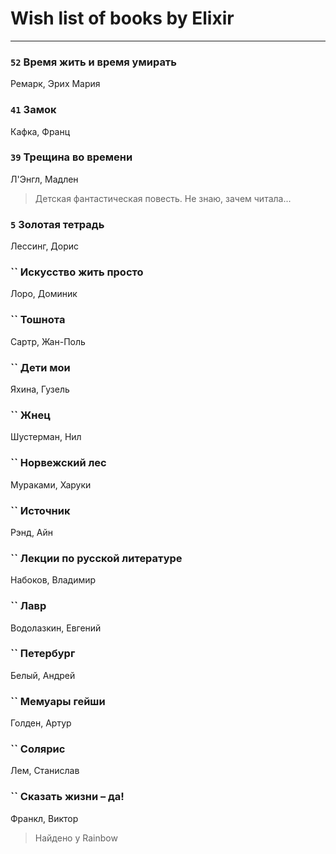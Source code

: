 # Wish list of books by Elixir
---

### `52` Время жить и время умирать
Ремарк, Эрих Мария

### `41` Замок
Кафка, Франц

### `39` Трещина во времени
Л'Энгл, Мадлен
> Детская фантастическая повесть. Не знаю, зачем читала...

### `5` Золотая тетрадь
Лессинг, Дорис

### `` Искусство жить просто
Лоро, Доминик

### `` Тошнота
Сартр, Жан-Поль

### `` Дети мои
Яхина, Гузель

### `` Жнец
Шустерман, Нил

### `` Норвежский лес
Мураками, Харуки

### `` Источник
Рэнд, Айн

### `` Лекции по русской литературе
Набоков, Владимир

### `` Лавр
Водолазкин, Евгений

### `` Петербург
Белый, Андрей

### `` Мемуары гейши
Голден, Артур

### `` Солярис
Лем, Станислав

### `` Сказать жизни – да!
Франкл, Виктор
> Найдено у Rainbow

